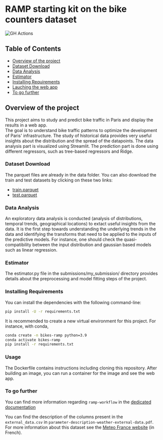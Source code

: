# RAMP starting kit on the bike counters dataset

![GH Actions](https://github.com/ramp-kits/bike_counters/actions/workflows/main.yml/badge.svg)

## Table of Contents
- [Overview of the project](#overview)
- [Dataset Download](#download)
- [Data Analysis](#eda)
- [Estimator](#estimator)
- [Installing Requirements](#requirements)
- [Lauching the web app](#webapp)
- [To go further](#further)

## Overview of the project

This project aims to study and predict bike traffic in Paris and display the results in a web app.  
The goal is to understand bike traffic patterns to optimize the development of Paris' infrastructure.
The study of historical data provides very useful insights about the distribution and the spread of the datapoints.
The data analysis part is visualized using Streamlit. The prediction part is done using different regressors, such as tree-based regressors and Ridge.

### Dataset Download

The parquet files are already in the data folder. You can also download the train and test datasets by clicking on these two links:
 - [train.parquet](https://github.com/ramp-kits/bike_counters/releases/download/v0.1.0/train.parquet)
 - [test.parquet](https://github.com/ramp-kits/bike_counters/releases/download/v0.1.0/test.parquet)

### Data Analysis

An exploratory data analysis is conducted (analysis of distributions, temporal trends, geographical locations) to extact useful insights from the data.
It is the first step towards understanding the underlying trends in the data and identifying the transforms that need to be applied to the inputs of the predictive models.
For instance, one should check the quasi-compatibility between the input distribution and gaussian based models such as linear regression.

### Estimator

The estimator.py file in the submissions/my_submission/ directory provides details about the preprocessing and model fitting steps of the project.

### Installing Requirements

You can install the dependencies with the following command-line:

```bash
pip install -U -r requirements.txt
```

It is recommended to create a new virtual environment for this project. For instance, with conda,
```bash
conda create -n bikes-ramp python=3.9
conda activate bikes-ramp
pip install -r requirements.txt
```

### Usage
The Dockerfile contains instructions including cloning this repository. After building an image, you can run a container for the image and see the web app.

### To go further

You can find more information regarding `ramp-workflow` in the
[dedicated documentation](https://paris-saclay-cds.github.io/ramp-docs/ramp-workflow/stable/using_kits.html)

You can find the description of the columns present in the `external_data.csv`
in `parameter-description-weather-external-data.pdf`. For more information about this
dataset see the [Meteo France
website](https://donneespubliques.meteofrance.fr/?fond=produit&id_produit=90&id_rubrique=32)
(in French).
